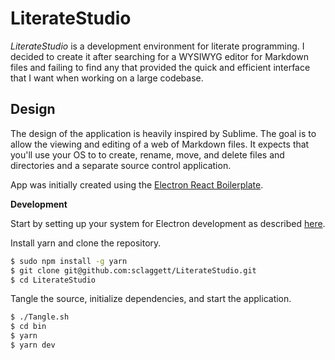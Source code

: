 # LiterateStudio

*LiterateStudio* is a development environment for literate programming. I decided to create it after searching for a WYSIWYG editor for Markdown files and failing to find any that provided the quick and efficient interface that I want when working on a large codebase.

## Design

The design of the application is heavily inspired by Sublime. The goal is to allow the viewing and editing of a web of Markdown files. It expects that you'll use your OS to to create, rename, move, and delete files and directories and a separate source control application.






App was initially created using the [Electron React Boilerplate](https://github.com/electron-react-boilerplate/electron-react-boilerplate).

**Development**

Start by setting up your system for Electron development as described [here](https://www.electronjs.org/docs/tutorial/development-environment).

Install yarn and clone the repository.

```sh
$ sudo npm install -g yarn
$ git clone git@github.com:sclaggett/LiterateStudio.git
$ cd LiterateStudio
```

Tangle the source, initialize dependencies, and start the application.

```sh
$ ./Tangle.sh
$ cd bin
$ yarn
$ yarn dev
```

